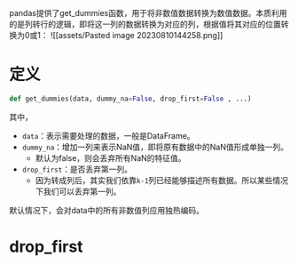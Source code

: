 pandas提供了get_dummies函数，用于将非数值数据转换为数值数据。本质利用的是列转行的逻辑，即将这一列的数据转换为对应的列，根据值将其对应的位置转换为0或1：
![[assets/Pasted image 20230810144258.png]]
# 定义
```python
def get_dummies(data, dummy_na=False, drop_first=False , ...)
```
其中，
- `data`：表示需要处理的数据，一般是DataFrame。
- `dummy_na`：增加一列来表示NaN值，即将原有数据中的NaN值形成单独一列。
	- 默认为false，则会丢弃所有NaN的特征值。
- `drop_first`：是否丢弃第一列。
	- 因为转成列后，其实我们依靠`k-1`列已经能够描述所有数据。所以某些情况下我们可以丢弃第一列。

默认情况下，会对data中的所有非数值列应用独热编码。


# drop_first
